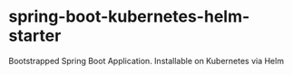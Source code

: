 # spring-boot-kubernetes-helm-starter

Bootstrapped Spring Boot Application. Installable on Kubernetes via Helm
